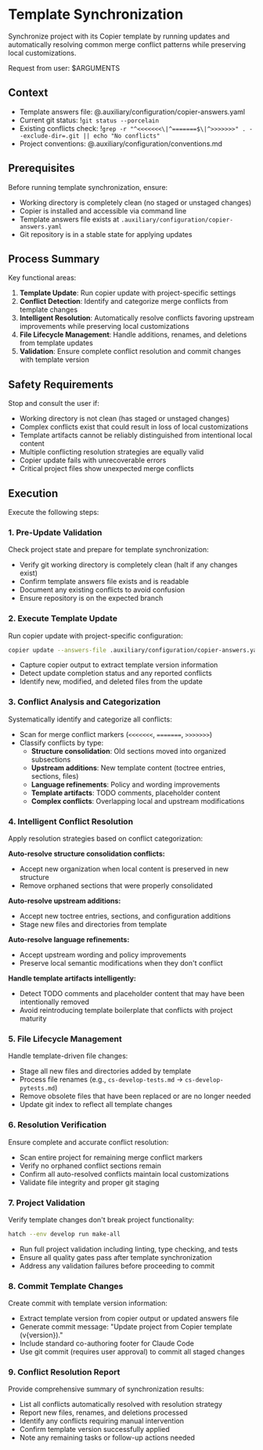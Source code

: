 # Template Synchronization

Synchronize project with its Copier template by running updates and automatically resolving common merge conflict patterns while preserving local customizations.

Request from user: $ARGUMENTS

## Context

- Template answers file: @.auxiliary/configuration/copier-answers.yaml
- Current git status: !`git status --porcelain`
- Existing conflicts check: !`grep -r "^<<<<<<<\|^=======$\|^>>>>>>>" . --exclude-dir=.git || echo "No conflicts"`
- Project conventions: @.auxiliary/configuration/conventions.md

## Prerequisites

Before running template synchronization, ensure:
- Working directory is completely clean (no staged or unstaged changes)
- Copier is installed and accessible via command line
- Template answers file exists at `.auxiliary/configuration/copier-answers.yaml`
- Git repository is in a stable state for applying updates

## Process Summary

Key functional areas:
1. **Template Update**: Run copier update with project-specific settings
2. **Conflict Detection**: Identify and categorize merge conflicts from template changes
3. **Intelligent Resolution**: Automatically resolve conflicts favoring upstream improvements while preserving local customizations
4. **File Lifecycle Management**: Handle additions, renames, and deletions from template updates
5. **Validation**: Ensure complete conflict resolution and commit changes with template version

## Safety Requirements

Stop and consult the user if:
- Working directory is not clean (has staged or unstaged changes)
- Complex conflicts exist that could result in loss of local customizations
- Template artifacts cannot be reliably distinguished from intentional local content
- Multiple conflicting resolution strategies are equally valid
- Copier update fails with unrecoverable errors
- Critical project files show unexpected merge conflicts

## Execution

Execute the following steps:

### 1. Pre-Update Validation
Check project state and prepare for template synchronization:
- Verify git working directory is completely clean (halt if any changes exist)
- Confirm template answers file exists and is readable
- Document any existing conflicts to avoid confusion
- Ensure repository is on the expected branch

### 2. Execute Template Update
Run copier update with project-specific configuration:
```bash
copier update --answers-file .auxiliary/configuration/copier-answers.yaml --skip-answered
```
- Capture copier output to extract template version information
- Detect update completion status and any reported conflicts
- Identify new, modified, and deleted files from the update

### 3. Conflict Analysis and Categorization
Systematically identify and categorize all conflicts:
- Scan for merge conflict markers (`<<<<<<<`, `=======`, `>>>>>>>`)
- Classify conflicts by type:
  - **Structure consolidation**: Old sections moved into organized subsections
  - **Upstream additions**: New template content (toctree entries, sections, files)
  - **Language refinements**: Policy and wording improvements
  - **Template artifacts**: TODO comments, placeholder content
  - **Complex conflicts**: Overlapping local and upstream modifications

### 4. Intelligent Conflict Resolution
Apply resolution strategies based on conflict categorization:

**Auto-resolve structure consolidation conflicts:**
- Accept new organization when local content is preserved in new structure
- Remove orphaned sections that were properly consolidated

**Auto-resolve upstream additions:**
- Accept new toctree entries, sections, and configuration additions
- Stage new files and directories from template

**Auto-resolve language refinements:**
- Accept upstream wording and policy improvements
- Preserve local semantic modifications when they don't conflict

**Handle template artifacts intelligently:**
- Detect TODO comments and placeholder content that may have been intentionally removed
- Avoid reintroducing template boilerplate that conflicts with project maturity

### 5. File Lifecycle Management
Handle template-driven file changes:
- Stage all new files and directories added by template
- Process file renames (e.g., `cs-develop-tests.md` → `cs-develop-pytests.md`)
- Remove obsolete files that have been replaced or are no longer needed
- Update git index to reflect all template changes

### 6. Resolution Verification
Ensure complete and accurate conflict resolution:
- Scan entire project for remaining merge conflict markers
- Verify no orphaned conflict sections remain
- Confirm all auto-resolved conflicts maintain local customizations
- Validate file integrity and proper git staging

### 7. Project Validation
Verify template changes don't break project functionality:
```bash
hatch --env develop run make-all
```
- Run full project validation including linting, type checking, and tests
- Ensure all quality gates pass after template synchronization
- Address any validation failures before proceeding to commit

### 8. Commit Template Changes
Create commit with template version information:
- Extract template version from copier output or updated answers file
- Generate commit message: "Update project from Copier template (v{version})."
- Include standard co-authoring footer for Claude Code
- Use git commit (requires user approval) to commit all staged changes

### 9. Conflict Resolution Report
Provide comprehensive summary of synchronization results:
- List all conflicts automatically resolved with resolution strategy
- Report new files, renames, and deletions processed
- Identify any conflicts requiring manual intervention
- Confirm template version successfully applied
- Note any remaining tasks or follow-up actions needed